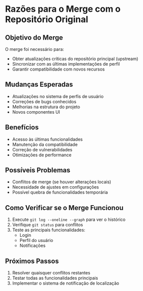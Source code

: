 # Razões para o Merge com o Repositório Original

## Objetivo do Merge
O merge foi necessário para:
- Obter atualizações críticas do repositório principal (upstream)
- Sincronizar com as últimas implementações de perfil
- Garantir compatibilidade com novos recursos

## Mudanças Esperadas
- Atualizações no sistema de perfis de usuário
- Correções de bugs conhecidos
- Melhorias na estrutura do projeto
- Novos componentes UI

## Benefícios
- Acesso às últimas funcionalidades
- Manutenção da compatibilidade
- Correção de vulnerabilidades
- Otimizações de performance

## Possíveis Problemas
- Conflitos de merge (se houver alterações locais)
- Necessidade de ajustes em configurações
- Possível quebra de funcionalidades temporária

## Como Verificar se o Merge Funcionou
1. Execute `git log --oneline --graph` para ver o histórico
2. Verifique `git status` para conflitos
3. Teste as principais funcionalidades:
   - Login
   - Perfil do usuário
   - Notificações

## Próximos Passos
1. Resolver quaisquer conflitos restantes
2. Testar todas as funcionalidades principais
3. Implementar o sistema de notificação de localização
